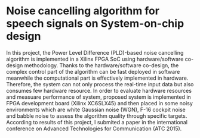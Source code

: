 # Noise cancelling algorithm for speech signals on System-on-chip design

In this project, the Power Level Difference (PLD)-based noise cancelling algorithm is implemented in a Xilinx FPGA SoC
using hardware/software co-design methodology. Thanks to the hardware/software co-design, the complex control part of
the algorithm can be fast deployed in software meanwhile the computational part is effectively implemented in hardware.
Therefore, the system can not only process the real-time input data but also consumes few hardware resource.
In order to evaluate hardware resources and measuare performance of system, proposed system is implemented in FPGA
development board (Xilinx XC6SLX45) and then placed in some noisy environments which are white Gaussian noise (WGN),
F-16 cockpit noise and babble noise to assess the algorithm quality through specific targets.
According to results of this project, I submited a paper in the international conference on Advanced Technologies for
Communication (ATC 2015).
